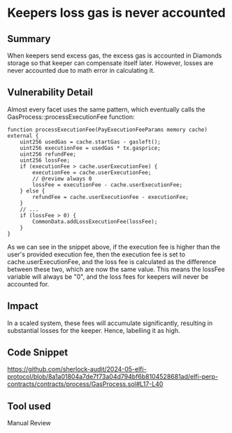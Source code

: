 # Keepers loss gas is never accounted
## Summary
When keepers send excess gas, the excess gas is accounted in Diamonds storage so that keeper can compensate itself later. However, losses are never accounted due to math error in calculating it.

## Vulnerability Detail
Almost every facet uses the same pattern, which eventually calls the GasProcess::processExecutionFee function:
```solidity
function processExecutionFee(PayExecutionFeeParams memory cache) external {
    uint256 usedGas = cache.startGas - gasleft();
    uint256 executionFee = usedGas * tx.gasprice;
    uint256 refundFee;
    uint256 lossFee;
    if (executionFee > cache.userExecutionFee) {
        executionFee = cache.userExecutionFee;
        // @review always 0
        lossFee = executionFee - cache.userExecutionFee;
    } else {
        refundFee = cache.userExecutionFee - executionFee;
    }
    // ...
    if (lossFee > 0) {
        CommonData.addLossExecutionFee(lossFee);
    }
}
```
As we can see in the snippet above, if the execution fee is higher than the user's provided execution fee, then the execution fee is set to cache.userExecutionFee, and the loss fee is calculated as the difference between these two, which are now the same value. This means the lossFee variable will always be "0", and the loss fees for keepers will never be accounted for.

## Impact
In a scaled system, these fees will accumulate significantly, resulting in substantial losses for the keeper. Hence, labelling it as high.

## Code Snippet
https://github.com/sherlock-audit/2024-05-elfi-protocol/blob/8a1a01804a7de7f73a04d794bf6b8104528681ad/elfi-perp-contracts/contracts/process/GasProcess.sol#L17-L40

## Tool used
Manual Review
